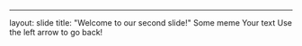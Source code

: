 
---
layout: slide
title: "Welcome to our second slide!"
Some meme
Your text
Use the left arrow to go back!
